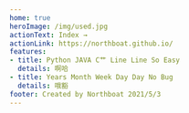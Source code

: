 ```yaml
---
home: true
heroImage: /img/used.jpg
actionText: Index →
actionLink: https://northboat.github.io/
features:
- title: Python JAVA C艹 Line Line So Easy
  details: 啊哈
- title: Years Month Week Day Day No Bug
  details: 哦豁
footer: Created by Northboat 2021/5/3
---
```


